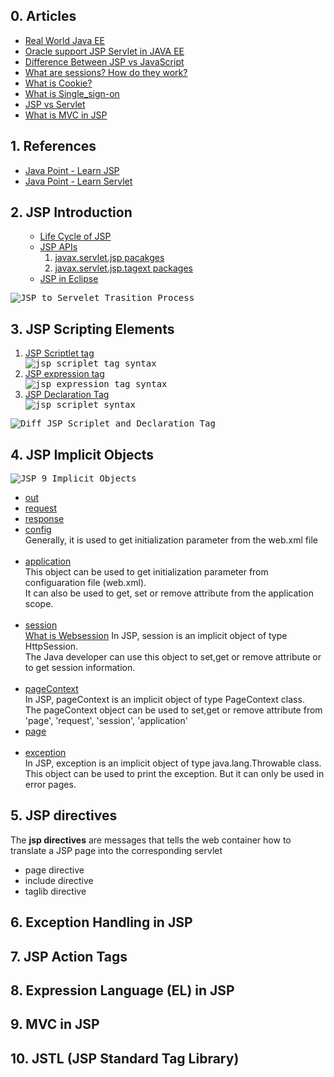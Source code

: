 ## 0. Articles
<ul>
  <li><a href="https://real-world-java-ee.zeef.com/arjan.tijms">Real World Java EE</a></li>
  <li><a href="www.oracle.com/technetwork/java/javaee/tech/index.html">Oracle support JSP Servlet in JAVA EE</a></li>
  <li><a href="https://www.educba.com/jsp-vs-javascript/">Difference Between JSP vs JavaScript</a></li>
  <li><a href="https://stackoverflow.com/questions/3804209/what-are-sessions-how-do-they-work\">What are sessions? How do they work?</a></li>
  <li><a href="http://www.whatarecookies.com/">What is Cookie?</a></li>
  <li><a href="https://en.wikipedia.org/wiki/Single_sign-on">What is Single_sign-on</a></li>
  <li><a href="https://www.quora.com/What-is-the-difference-between-Java-servlets-and-JSP">JSP vs Servlet</a></li>
  <li><a href="https://www.javatpoint.com/MVC-in-jsp">What is MVC in JSP</a></li>
</ul>

## 1. References
<ul>
  <li><a href="https://www.javatpoint.com/jsp-tutorial">Java Point - Learn JSP</a></li>
  <li><a href="https://www.javatpoint.com/servlet-tutorial">Java Point - Learn Servlet</a></li>
</ul>

## 2. JSP Introduction
<ol>
  <ul>
    <li><a href="https://www.javatpoint.com/jsp-tutorial">Life Cycle of JSP</a></li>
    <li><a href="https://www.javatpoint.com/jsp-api">JSP APIs</a>
      <ol>
        <li><a href="https://docs.oracle.com/javaee/7/api/javax/servlet/jsp/package-summary.html">javax.servlet.jsp pacakges</a></li>
        <li><a href="https://tomcat.apache.org/tomcat-7.0-doc/jspapi/javax/servlet/jsp/tagext/package-summary.html">javax.servlet.jsp.tagext packages</a></li>
      </ol>
    </li>
    <li><a href="https://www.javatpoint.com/creating-jsp-in-eclipse-ide">JSP in Eclipse</a></li>
  </ul>
</ol>

<kbd>
<img src="https://github.com/Blackdog-Programmer/JSP-Servlet/blob/master/reference/JSP-Fundamentals/JSP-to-Servlet-Transition.png" alt="JSP to Servelet Trasition Process">
</kbd>

## 3. JSP Scripting Elements
<ol>
  <li><a href="https://www.javatpoint.com/jsp-scriptlet-tag">JSP Scriptlet tag</a></li>
    <kbd>
      <img src="https://github.com/Blackdog-Programmer/JSP-Servlet/blob/master/reference/JSP-Fundamentals/jsp_scriplet_tag_syntax.png" alt="jsp scriplet tag syntax">
    </kbd>
  <li><a href="https://www.javatpoint.com/jsp-expression-tag">JSP expression tag</a></li>
    <kbd>  
      <img src="https://github.com/Blackdog-Programmer/JSP-Servlet/blob/master/reference/JSP-Fundamentals/jsp_expression_tag_syntax.png" alt="jsp expression tag syntax">
    </kbd>
  <li><a href="https://www.javatpoint.com/jsp-declaration-tag">JSP Declaration Tag</a></li>
    <kbd> 
      <img src="https://github.com/Blackdog-Programmer/JSP-Servlet/blob/master/reference/JSP-Fundamentals/jsp_declaration_tag_syntax.png" alt="jsp scriplet syntax">
    </kbd>
</ol>

<kbd>
<img src="https://github.com/Blackdog-Programmer/JSP-Servlet/blob/master/reference/JSP-Fundamentals/Diff_JSP_Scriplet_Delcaration_Tag.png", alt="Diff JSP Scriplet and Declaration Tag">
</kbd>

## 4. JSP Implicit Objects

<kbd>
<img src="https://github.com/Blackdog-Programmer/JSP-Servlet/blob/master/reference/Implicit-Objects/JSP_9_Implicit_Objects.png" alt="JSP 9 Implicit Objects">
</kbd>

<ul>
  <li><a href="https://www.javatpoint.com/jsp-implicit-objects">out</a></li>
  <li><a href="https://www.javatpoint.com/request-implicit-object">request</a></li>
  <li><a href="https://www.javatpoint.com/response-implicit-object">response<a></li>
  <li><a href="https://www.javatpoint.com/config-implicit-object">config</a></li>
    Generally, it is used to get initialization parameter from the web.xml file<br><br>
  <li><a href="https://www.javatpoint.com/application-implicit-object">application</a></li>
    This object can be used to get initialization parameter from configuaration file (web.xml).<br>
    It can also be used to get, set or remove attribute from the application scope.<br><br>
  <li><a href="https://www.javatpoint.com/session-implicit-object">session</a></li>
    <a href="https://www.computerhope.com/jargon/s/session.htm">What is Websession</a></li>
    In JSP, session is an implicit object of type HttpSession.<br/>
    The Java developer can use this object to set,get or remove attribute or to get session information.<br><br>
  <li><a href="https://www.javatpoint.com/pageContext-implicit-object">pageContext</a></li>
    In JSP, pageContext is an implicit object of type PageContext class.</br>
    The pageContext object can be used to set,get or remove attribute from 'page', 'request', 'session', 'application'<br>
  <li><a href="https://www.javatpoint.com/page-implicit-object">page</a></li><br>
  <li><a href="https://www.javatpoint.com/exception-implicit-object">exception</a></li>
    In JSP, exception is an implicit object of type java.lang.Throwable class.<br>
    This object can be used to print the exception. But it can only be used in error pages.
</ul>
  
## 5. JSP directives
The <strong>jsp directives</strong> are messages that tells the web container how to translate a JSP page into the corresponding servlet<br>
<ul>
  <li>page directive</li>
  <li>include directive</li>
  <li>taglib directive</li>
</ul>

## 6. Exception Handling in JSP

## 7. JSP Action Tags

## 8. Expression Language (EL) in JSP

## 9. MVC in JSP

## 10. JSTL (JSP Standard Tag Library)
